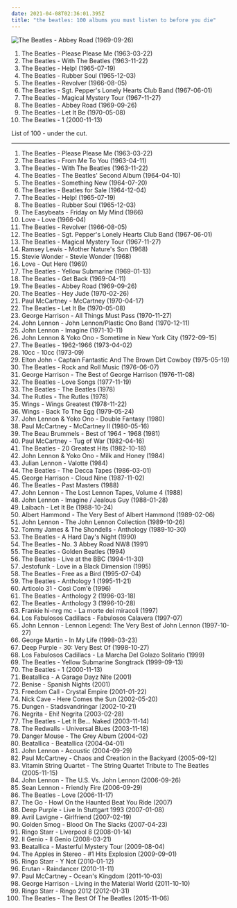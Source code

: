 ```yaml
---
date: 2021-04-08T02:36:01.395Z
title: "the beatles: 100 albums you must listen to before you die"
---
```

![The Beatles - Abbey Road (1969-09-26)](https://img.discogs.com/Z7CWHAcUvNh2EIwSCAo56cRf12s=/fit-in/460x414/filters:strip_icc():format(jpeg):mode_rgb():quality(90)/discogs-images/R-7767118-1448345509-9572.jpeg.jpg "The Beatles - Abbey Road (1969-09-26)")
<ol class="albums">
<li data-cover="http://coverartarchive.org/release/b60a2517-687f-414c-89fe-ad89a875ecd6/15628266907-500.jpg" data-tags="60s" role="button">The Beatles - Please Please Me (1963-03-22)</li>
<li data-cover="http://coverartarchive.org/release/c33e82e8-efba-49ae-83f3-adc3088985ff/4004452077-500.jpg" data-tags="60s, classic rock" role="button">The Beatles - With The Beatles (1963-11-22)</li>
<li data-cover="https://img.discogs.com/Z7CWHAcUvNh2EIwSCAo56cRf12s=/fit-in/460x414/filters:strip_icc():format(jpeg):mode_rgb():quality(90)/discogs-images/R-7767118-1448345509-9572.jpeg.jpg" data-tags="60s, classic rock, rock" role="button">The Beatles - Help! (1965-07-19)</li>
<li data-cover="http://coverartarchive.org/release/bab157e1-772c-3173-86eb-e7538732fec9/16741106966-500.jpg" data-tags="60s, classic rock" role="button">The Beatles - Rubber Soul (1965-12-03)</li>
<li data-cover="http://coverartarchive.org/release/c7f648e2-9c6d-32df-b5ee-ccab3e696a51/16250684845-500.jpg" data-tags="classic rock, 60s, rock" role="button">The Beatles - Revolver (1966-08-05)</li>
<li data-cover="http://coverartarchive.org/release/44b7cab1-0ce1-404e-9089-b458eb3fa530/1229779722-500.jpg" data-tags="classic rock, 60s, psychedelic" role="button">The Beatles - Sgt. Pepper's Lonely Hearts Club Band (1967-06-01)</li>
<li data-cover="http://coverartarchive.org/release/49094ab4-5eea-4535-a354-f8504e4a6c13/2703436826-500.jpg" data-tags="psychedelic, 60s, classic rock, rock" role="button">The Beatles - Magical Mystery Tour (1967-11-27)</li>
<li data-cover="https://img.discogs.com/Z7CWHAcUvNh2EIwSCAo56cRf12s=/fit-in/460x414/filters:strip_icc():format(jpeg):mode_rgb():quality(90)/discogs-images/R-7767118-1448345509-9572.jpeg.jpg" data-tags="classic rock, 60s, rock" role="button">The Beatles - Abbey Road (1969-09-26)</li>
<li data-cover="https://img.discogs.com/Z7CWHAcUvNh2EIwSCAo56cRf12s=/fit-in/460x414/filters:strip_icc():format(jpeg):mode_rgb():quality(90)/discogs-images/R-7767118-1448345509-9572.jpeg.jpg" data-tags="rock, classic rock" role="button">The Beatles - Let It Be (1970-05-08)</li>
<li data-cover="https://img.discogs.com/Z7CWHAcUvNh2EIwSCAo56cRf12s=/fit-in/460x414/filters:strip_icc():format(jpeg):mode_rgb():quality(90)/discogs-images/R-7767118-1448345509-9572.jpeg.jpg" data-tags="classic rock, 60s, rock" role="button">The Beatles - 1 (2000-11-13)</li>
</ol>
List of 100 - under the cut.
<!-- more -->

_________________

<ol class="albums">
<li data-cover="http://coverartarchive.org/release/b60a2517-687f-414c-89fe-ad89a875ecd6/15628266907-500.jpg" data-tags="60s" role="button">
The Beatles - Please Please Me (1963-03-22)
</li>
<li data-cover="http://coverartarchive.org/release/89fb70fd-44b3-4a59-b0e0-a4ca31afe805/16145928984-500.jpg" data-tags="classic rock" role="button">
The Beatles - From Me To You (1963-04-11)
</li>
<li data-cover="http://coverartarchive.org/release/c33e82e8-efba-49ae-83f3-adc3088985ff/4004452077-500.jpg" data-tags="60s, classic rock" role="button">
The Beatles - With The Beatles (1963-11-22)
</li>
<li data-cover="http://coverartarchive.org/release/0a05dfdc-b10b-46fe-99ad-50c3eae701ca/18710581837-500.jpg" data-tags="classic rock, the beatles, on vinyl" role="button">
The Beatles - The Beatles' Second Album (1964-04-10)
</li>
<li data-cover="http://coverartarchive.org/release/cb6f8798-d51e-4fa5-a4d1-2c0602bfe1b6/4681890780-500.jpg" data-tags="60s, beatles" role="button">
The Beatles - Something New (1964-07-20)
</li>
<li data-cover="http://coverartarchive.org/release/02e51dac-b0be-3de7-8465-02d0bcd409c3/20517903406-500.jpg" data-tags="60s, rock" role="button">
The Beatles - Beatles for Sale (1964-12-04)
</li>
<li data-cover="https://img.discogs.com/Z7CWHAcUvNh2EIwSCAo56cRf12s=/fit-in/460x414/filters:strip_icc():format(jpeg):mode_rgb():quality(90)/discogs-images/R-7767118-1448345509-9572.jpeg.jpg" data-tags="60s, classic rock, rock" role="button">
The Beatles - Help! (1965-07-19)
</li>
<li data-cover="http://coverartarchive.org/release/bab157e1-772c-3173-86eb-e7538732fec9/16741106966-500.jpg" data-tags="60s, classic rock" role="button">
The Beatles - Rubber Soul (1965-12-03)
</li>
<li data-cover="https://img.discogs.com/MG4zQYJohrZLveLfzk8f7C0DvGA=/fit-in/600x596/filters:strip_icc():format(jpeg):mode_rgb():quality(90)/discogs-images/R-5891387-1549371617-9485.jpeg.jpg" data-tags="classic rock, 60s, psychedelic, oldies, beat" role="button">
The Easybeats - Friday on My Mind (1966)
</li>
<li data-cover="http://coverartarchive.org/release/da103965-b7e7-4618-98f5-3b9599ecc388/13962026519-500.jpg" data-tags="60s, psychedelic, classic rock" role="button">
Love - Love (1966-04)
</li>
<li data-cover="http://coverartarchive.org/release/c7f648e2-9c6d-32df-b5ee-ccab3e696a51/16250684845-500.jpg" data-tags="classic rock, 60s, rock" role="button">
The Beatles - Revolver (1966-08-05)
</li>
<li data-cover="http://coverartarchive.org/release/44b7cab1-0ce1-404e-9089-b458eb3fa530/1229779722-500.jpg" data-tags="classic rock, 60s, psychedelic" role="button">
The Beatles - Sgt. Pepper's Lonely Hearts Club Band (1967-06-01)
</li>
<li data-cover="http://coverartarchive.org/release/49094ab4-5eea-4535-a354-f8504e4a6c13/2703436826-500.jpg" data-tags="psychedelic, 60s, classic rock, rock" role="button">
The Beatles - Magical Mystery Tour (1967-11-27)
</li>
<li data-cover="http://coverartarchive.org/release/1d5461d0-07c0-431a-b5b3-e7f8088642cd/18043607840-500.jpg" data-tags="soul, during the good times" role="button">
Ramsey Lewis - Mother Nature's Son (1968)
</li>
<li data-cover="https://img.discogs.com/Iui6jd8ETs5zz_516gpRpXGz4HY=/fit-in/400x410/filters:strip_icc():format(jpeg):mode_rgb():quality(90)/discogs-images/R-426987-1112125399.jpg.jpg" data-tags="stevie wonder, pop" role="button">
Stevie Wonder - Stevie Wonder (1968)
</li>
<li data-cover="http://coverartarchive.org/release/f33794dc-f641-4d0d-92ed-d4355d34566b/14561549809-500.jpg" data-tags="psychedelic, psychedelic rock" role="button">
Love - Out Here (1969)
</li>
<li data-cover="https://img.discogs.com/Z7CWHAcUvNh2EIwSCAo56cRf12s=/fit-in/460x414/filters:strip_icc():format(jpeg):mode_rgb():quality(90)/discogs-images/R-7767118-1448345509-9572.jpeg.jpg" data-tags="rock, 60s" role="button">
The Beatles - Yellow Submarine (1969-01-13)
</li>
<li data-cover="http://coverartarchive.org/release/4aa72f06-b2f9-4ad4-a4d2-ac21bc621f2f/4734563068-500.jpg" data-tags="beatles, the beatles, stonedbeat, unknown pleasure" role="button">
The Beatles - Get Back (1969-04-11)
</li>
<li data-cover="https://img.discogs.com/Z7CWHAcUvNh2EIwSCAo56cRf12s=/fit-in/460x414/filters:strip_icc():format(jpeg):mode_rgb():quality(90)/discogs-images/R-7767118-1448345509-9572.jpeg.jpg" data-tags="classic rock, 60s, rock" role="button">
The Beatles - Abbey Road (1969-09-26)
</li>
<li data-cover="http://coverartarchive.org/release/98392e46-ed13-38ce-af5f-0bc70db73587/2333519128-500.jpg" data-tags="the beatles, 60s, classic rock, beatles" role="button">
The Beatles - Hey Jude (1970-02-26)
</li>
<li data-cover="http://coverartarchive.org/release/4ac6885b-f733-3c0a-913b-b3202b56a80a/9495724756-500.jpg" data-tags="rock, classic rock" role="button">
Paul McCartney - McCartney (1970-04-17)
</li>
<li data-cover="https://img.discogs.com/Z7CWHAcUvNh2EIwSCAo56cRf12s=/fit-in/460x414/filters:strip_icc():format(jpeg):mode_rgb():quality(90)/discogs-images/R-7767118-1448345509-9572.jpeg.jpg" data-tags="rock, classic rock" role="button">
The Beatles - Let It Be (1970-05-08)
</li>
<li data-cover="http://coverartarchive.org/release/f953e75a-83b2-3e70-8454-40f546b04a52/8094800915-500.jpg" data-tags="classic rock, 70s" role="button">
George Harrison - All Things Must Pass (1970-11-27)
</li>
<li data-cover="http://coverartarchive.org/release/ddaba13b-de6a-3b07-a942-9ec1e0893426/13873308024-500.jpg" data-tags="70s, classic rock, rock" role="button">
John Lennon - John Lennon/Plastic Ono Band (1970-12-11)
</li>
<li data-cover="http://coverartarchive.org/release/dbeb851b-ad68-43ab-9706-7f1ecd2bf59d/21251802402-500.jpg" data-tags="classic rock, 70s, rock" role="button">
John Lennon - Imagine (1971-10-11)
</li>
<li data-cover="http://coverartarchive.org/release/cfbcac3d-b343-4e64-93d3-d9d83274d479/15764013872-500.jpg" data-tags="70s" role="button">
John Lennon & Yoko Ono - Sometime in New York City (1972-09-15)
</li>
<li data-cover="http://coverartarchive.org/release/1903f00b-5131-48ee-9f77-ecf1835a34bb/5582774603-500.jpg" data-tags="beatles, classic rock, 60s" role="button">
The Beatles - 1962-1966 (1973-04-02)
</li>
<li data-cover="http://coverartarchive.org/release/6c3574eb-eea2-453f-b1aa-f6d3ddd0f5ce/10857616801-500.jpg" data-tags="rock, eponymous" role="button">
10cc - 10cc (1973-09)
</li>
<li data-cover="http://coverartarchive.org/release/8ceab392-f96e-490d-a1b6-214ec63bad8e/11825207228-500.jpg" data-tags="pop, 70s" role="button">
Elton John - Captain Fantastic And The Brown Dirt Cowboy (1975-05-19)
</li>
<li data-cover="https://img.discogs.com/VKCZykb452xcrkLXPwONmKrZOAw=/fit-in/600x485/filters:strip_icc():format(jpeg):mode_rgb():quality(90)/discogs-images/R-6883654-1428800908-9363.jpeg.jpg" data-tags="classic rock, rock n roll" role="button">
The Beatles - Rock and Roll Music (1976-06-07)
</li>
<li data-cover="https://img.discogs.com/iIKo5OW8lNAUNYIVv-bA_8-3p0o=/fit-in/300x300/filters:strip_icc():format(jpeg):mode_rgb():quality(90)/discogs-images/R-2490562-1286894295.jpeg.jpg" data-tags="classic rock, 70s, rock" role="button">
George Harrison - The Best of George Harrison (1976-11-08)
</li>
<li data-cover="http://coverartarchive.org/release/b502effe-ef3d-4503-b858-59825cdf9f8d/18232281453-500.jpg" data-tags="love songs, the beatles" role="button">
The Beatles - Love Songs (1977-11-19)
</li>
<li data-cover="http://coverartarchive.org/release/e5ef6cd9-d078-4435-b005-2f4ee6d44d61/1507872034-500.jpg" data-tags="rock" role="button">
The Beatles - The Beatles (1978)
</li>
<li data-cover="https://img.discogs.com/_Y-d56JUMvZJgxDuftfr0y4SsMU=/fit-in/596x600/filters:strip_icc():format(jpeg):mode_rgb():quality(90)/discogs-images/R-450570-1172752373.jpeg.jpg" data-tags="british" role="button">
The Rutles - The Rutles (1978)
</li>
<li data-cover="https://img.discogs.com/ZG6rW7Heod8iMzIOYtFFzQeEVCw=/fit-in/600x605/filters:strip_icc():format(jpeg):mode_rgb():quality(90)/discogs-images/R-2213974-1270230018.jpeg.jpg" data-tags="classic rock" role="button">
Wings - Wings Greatest (1978-11-22)
</li>
<li data-cover="http://coverartarchive.org/release/033c706a-5ca7-3696-9b90-3217bd9eea87/4253581931-500.jpg" data-tags="70s" role="button">
Wings - Back To The Egg (1979-05-24)
</li>
<li data-cover="https://img.discogs.com/hANaaUxlgo2jSZtEmuw_U5evn_Q=/fit-in/320x320/filters:strip_icc():format(jpeg):mode_rgb():quality(90)/discogs-images/R-1212294-1201094700.jpeg.jpg" data-tags="pop" role="button">
John Lennon & Yoko Ono - Double Fantasy (1980)
</li>
<li data-cover="https://img.discogs.com/srxsCKSE5Rrks1VZKsZtPBWn1wk=/fit-in/600x717/filters:strip_icc():format(jpeg):mode_rgb():quality(90)/discogs-images/R-2931618-1504401651-6870.jpeg.jpg" data-tags="rock, 80s, experimental" role="button">
Paul McCartney - McCartney II (1980-05-16)
</li>
<li data-cover="http://coverartarchive.org/release/c52513fb-f3e4-4262-983f-fffe757c1a83/15998941428-500.jpg" data-tags="60s" role="button">
The Beau Brummels - Best of 1964 - 1968 (1981)
</li>
<li data-cover="https://img.discogs.com/hXA607fPEc-lnWtdwzn66ksddaI=/fit-in/500x482/filters:strip_icc():format(jpeg):mode_rgb():quality(90)/discogs-images/R-3264440-1322974170.jpeg.jpg" data-tags="80s, soft rock" role="button">
Paul McCartney - Tug of War (1982-04-16)
</li>
<li data-cover="http://coverartarchive.org/release/4a55b15a-4a17-42f8-a1a7-3abc039fd33e/1335927511-500.jpg" data-tags="pop, rock, 80s" role="button">
The Beatles - 20 Greatest Hits (1982-10-18)
</li>
<li data-cover="http://coverartarchive.org/release/684b7379-d402-4443-ac13-ab951d3382dc/15397114402-500.jpg" data-tags="classic rock, rock" role="button">
John Lennon & Yoko Ono - Milk and Honey (1984)
</li>
<li data-cover="http://coverartarchive.org/release/9554aba4-85fd-42eb-a4df-fe9ebc71ebfb/4682090790-500.jpg" data-tags="beatles, the beatles" role="button">
Julian Lennon - Valotte (1984)
</li>
<li data-cover="http://coverartarchive.org/release/8dca0d25-cce8-4366-93af-14262426054f/9053370792-500.jpg" data-tags="beatles" role="button">
The Beatles - The Decca Tapes (1986-03-01)
</li>
<li data-cover="http://coverartarchive.org/release/94a55bb4-abb2-4d8c-8646-a06c56cd5a2c/9460984577-500.jpg" data-tags="classic rock, rock" role="button">
George Harrison - Cloud Nine (1987-11-02)
</li>
<li data-cover="http://coverartarchive.org/release/b5885b2d-afae-47b1-945e-6e1869590974/2703435976-500.jpg" data-tags="rock" role="button">
The Beatles - Past Masters (1988)
</li>
<li data-cover="http://coverartarchive.org/release/25e25312-e664-476c-8bad-7918b8475972/13161005976-500.jpg" data-tags="classic rock, rock, british, singer-songwriter, political, the beatles, gin" role="button">
John Lennon - The Lost Lennon Tapes, Volume 4 (1988)
</li>
<li data-cover="https://img.discogs.com/DL09XKEp9Y3PVmBIU2BRHAK7_9c=/fit-in/600x600/filters:strip_icc():format(jpeg):mode_rgb():quality(90)/discogs-images/R-4319505-1469456602-9863.jpeg.jpg" data-tags="classic rock, british, singer-songwriter, beatles" role="button">
John Lennon - Imagine / Jealous Guy (1988-01-28)
</li>
<li data-cover="http://coverartarchive.org/release/e6604008-c088-3091-ae2e-a9a15e7cc327/21251538374-500.jpg" data-tags="industrial, martial industrial" role="button">
Laibach - Let It Be (1988-10-24)
</li>
<li data-cover="http://coverartarchive.org/release/094f5e75-f8fb-381e-b1c9-9abe4d218d5d/15299622369-500.jpg" data-tags="my favorites" role="button">
Albert Hammond - The Very Best of Albert Hammond (1989-02-06)
</li>
<li data-cover="https://img.discogs.com/Guc6YdVIkfL8fdt6Slzgvvv7KNo=/fit-in/600x600/filters:strip_icc():format(jpeg):mode_rgb():quality(90)/discogs-images/R-4304458-1436317961-7677.jpeg.jpg" data-tags="rock" role="button">
John Lennon - The John Lennon Collection (1989-10-26)
</li>
<li data-cover="https://img.discogs.com/CGTGVPWzMWhNqHtKaYRUVpMQMl4=/fit-in/299x300/filters:strip_icc():format(jpeg):mode_rgb():quality(90)/discogs-images/R-2174539-1268014364.jpeg.jpg" data-tags="60s, oldies" role="button">
Tommy James & The Shondells - Anthology (1989-10-30)
</li>
<li data-cover="https://img.discogs.com/Z7CWHAcUvNh2EIwSCAo56cRf12s=/fit-in/460x414/filters:strip_icc():format(jpeg):mode_rgb():quality(90)/discogs-images/R-7767118-1448345509-9572.jpeg.jpg" data-tags="60s" role="button">
The Beatles - A Hard Day's Night (1990)
</li>
<li data-cover="https://img.discogs.com/Z7CWHAcUvNh2EIwSCAo56cRf12s=/fit-in/460x414/filters:strip_icc():format(jpeg):mode_rgb():quality(90)/discogs-images/R-7767118-1448345509-9572.jpeg.jpg" data-tags="the beatles" role="button">
The Beatles - No. 3 Abbey Road NW8 (1991)
</li>
<li data-cover="http://coverartarchive.org/release/79d8e517-2f2f-42f9-a52f-f7538a8654ae/20231494615-500.jpg" data-tags="classic rock, beatles, the beatles, stonedbeat, work it, essehof, fridabeatles" role="button">
The Beatles - Golden Beatles (1994)
</li>
<li data-cover="http://coverartarchive.org/release/68444a87-8728-4d15-83a9-ba381829681b/4760159562-500.jpg" data-tags="rock, 60s, classic rock, british, beatles" role="button">
The Beatles - Live at the BBC (1994-11-30)
</li>
<li data-cover="http://coverartarchive.org/release/6974270c-ef73-4c2c-8704-20140e89d341/7263999846-500.jpg" data-tags="funk, jazz-funk" role="button">
Jestofunk - Love in a Black Dimension (1995)
</li>
<li data-cover="https://img.discogs.com/Z7CWHAcUvNh2EIwSCAo56cRf12s=/fit-in/460x414/filters:strip_icc():format(jpeg):mode_rgb():quality(90)/discogs-images/R-7767118-1448345509-9572.jpeg.jpg" data-tags="the beatles" role="button">
The Beatles - Free as a Bird (1995-07-04)
</li>
<li data-cover="http://coverartarchive.org/release/93920277-bb3f-4944-a33a-b4a48ee3f7e6/12052993672-500.jpg" data-tags="classic rock, 60s, beatles" role="button">
The Beatles - Anthology 1 (1995-11-21)
</li>
<li data-cover="http://coverartarchive.org/release/be5aa3a4-18f0-4335-8d31-4d53baadd7ce/17080035248-500.jpg" data-tags="rock, soul, acoustic, funk, groovy, jecks" role="button">
Articolo 31 - Così Com'è (1996)
</li>
<li data-cover="http://coverartarchive.org/release/4991df87-15a6-33e8-9718-c17c7282d8de/10354133181-500.jpg" data-tags="classic rock, rock, 60s" role="button">
The Beatles - Anthology 2 (1996-03-18)
</li>
<li data-cover="http://coverartarchive.org/release/50893966-1a48-3500-8d35-d96d1109a39f/11784595282-500.jpg" data-tags="classic rock, british" role="button">
The Beatles - Anthology 3 (1996-10-28)
</li>
<li data-cover="http://coverartarchive.org/release/094da86c-017e-407d-a248-23abcaeca205/7167364978-500.jpg" data-tags="90s" role="button">
Frankie hi-nrg mc - La morte dei miracoli (1997)
</li>
<li data-cover="http://coverartarchive.org/release/72767d4c-f290-32a0-b8dd-432b06f37d57/19881793323-500.jpg" data-tags="latin, ska" role="button">
Los Fabulosos Cadillacs - Fabulosos Calavera (1997-07)
</li>
<li data-cover="http://coverartarchive.org/release/8852c9ed-af4a-31de-b77c-7e56364acd3b/11750233111-500.jpg" data-tags="john lennon, classic rock" role="button">
John Lennon - Lennon Legend: The Very Best of John Lennon (1997-10-27)
</li>
<li data-cover="https://img.discogs.com/UNEybySINyvkbZIb7EQVuFd_Cj0=/fit-in/600x599/filters:strip_icc():format(jpeg):mode_rgb():quality(90)/discogs-images/R-1300784-1450511885-2678.jpeg.jpg" data-tags="classic rock, the beatles" role="button">
George Martin - In My Life (1998-03-23)
</li>
<li data-cover="https://img.discogs.com/4cLrRtJRN_lbvAoEKln8f-AmfhM=/fit-in/600x600/filters:strip_icc():format(jpeg):mode_rgb():quality(90)/discogs-images/R-13211906-1550027996-1166.jpeg.jpg" data-tags="hard rock, rock, compilation" role="button">
Deep Purple - 30: Very Best Of (1998-10-27)
</li>
<li data-cover="https://img.discogs.com/wZYD51J02jyFXL_o81LwANemXBM=/fit-in/600x597/filters:strip_icc():format(jpeg):mode_rgb():quality(90)/discogs-images/R-6078145-1410483722-5361.jpeg.jpg" data-tags="rock" role="button">
Los Fabulosos Cadillacs - La Marcha Del Golazo Solitario (1999)
</li>
<li data-cover="http://coverartarchive.org/release/6321cac5-24b7-49db-b342-51c7bea0a823/4397558371-500.jpg" data-tags="classic rock, rock, the beatles" role="button">
The Beatles - Yellow Submarine Songtrack (1999-09-13)
</li>
<li data-cover="https://img.discogs.com/Z7CWHAcUvNh2EIwSCAo56cRf12s=/fit-in/460x414/filters:strip_icc():format(jpeg):mode_rgb():quality(90)/discogs-images/R-7767118-1448345509-9572.jpeg.jpg" data-tags="classic rock, 60s, rock" role="button">
The Beatles - 1 (2000-11-13)
</li>
<li data-cover="http://coverartarchive.org/release/65d470f6-40e9-476a-b4eb-84f90c09823d/1935734488-500.jpg" data-tags="heavy metal, parody" role="button">
Beatallica - A Garage Dayz Nite (2001)
</li>
<li data-cover="http://coverartarchive.org/release/a5484967-84c9-4b9b-b05f-27351020b61e/17935928343-500.jpg" data-tags="the beatles, benise" role="button">
Benise - Spanish Nights (2001)
</li>
<li data-cover="http://coverartarchive.org/release/6cb84d28-d9a0-4b38-b38e-9f478d90242b/16655902889-500.jpg" data-tags="power metal" role="button">
Freedom Call - Crystal Empire (2001-01-22)
</li>
<li data-cover="http://coverartarchive.org/release/163efc1f-64e1-47ce-8bf1-b64a2d281d22/13677088030-500.jpg" data-tags="cover, the beatles, nick cave" role="button">
Nick Cave - Here Comes the Sun (2002-05-20)
</li>
<li data-cover="https://img.discogs.com/swRhBbRUEtCyCX0pNSPw07Xe3v4=/fit-in/600x591/filters:strip_icc():format(jpeg):mode_rgb():quality(90)/discogs-images/R-544680-1574204290-9076.jpeg.jpg" data-tags="dungen" role="button">
Dungen - Stadsvandringar (2002-10-21)
</li>
<li data-cover="https://img.discogs.com/ERX15O6_h3-hww4_qWf3QzM-bGA=/fit-in/600x591/filters:strip_icc():format(jpeg):mode_rgb():quality(90)/discogs-images/R-2832864-1550871618-3583.jpeg.jpg" data-tags="rock, italian" role="button">
Negrita - Ehi! Negrita (2003-02-28)
</li>
<li data-cover="http://coverartarchive.org/release/d370e57c-8c30-4828-8f83-5d98ea994145/2796177642-500.jpg" data-tags="classic rock, rock" role="button">
The Beatles - Let It Be... Naked (2003-11-14)
</li>
<li data-cover="http://coverartarchive.org/release/7d718271-b2ba-4b63-b962-868045449717/18753417254-500.jpg" data-tags="rock, alternative, the beatles, bob dylan, rolling stones, own it, the devil and the deep blue sea, just another folk singer, the way you look, chaser ii, fodasticos, band records, the merch grrls, teh typos" role="button">
The Redwalls - Universal Blues (2003-11-18)
</li>
<li data-cover="http://coverartarchive.org/release/0c34b423-f28f-4f00-8e10-01aedde37fb0/3126512797-500.jpg" data-tags="mashup" role="button">
Danger Mouse - The Grey Album (2004-02)
</li>
<li data-cover="http://coverartarchive.org/release/e5d9ac9c-9b99-46af-8679-9a005d4ba2a1/1935751672-500.jpg" data-tags="heavy metal" role="button">
Beatallica - Beatallica (2004-04-01)
</li>
<li data-cover="http://coverartarchive.org/release/5bb767b7-6973-4e14-a976-02122f21b1da/6045290014-500.jpg" data-tags="classic rock, acoustic, singer-songwriter, rock" role="button">
John Lennon - Acoustic (2004-09-29)
</li>
<li data-cover="https://img.discogs.com/NRJjEBPolQOB0FAThgshHsBaIhs=/fit-in/600x525/filters:strip_icc():format(jpeg):mode_rgb():quality(90)/discogs-images/R-749930-1578484299-3370.jpeg.jpg" data-tags="classic rock, rock, 00s" role="button">
Paul McCartney - Chaos and Creation in the Backyard (2005-09-12)
</li>
<li data-cover="http://coverartarchive.org/release/c90ae881-77b4-455b-9601-c5989c87da25/2592949210-500.jpg" data-tags="cover, the beatles, beatles cover, beatles covers, the beatles cover, stings, beatles cover song, beatles cover songs, the beatles cover song, the beatles cover songs, the beatles covers" role="button">
Vitamin String Quartet - The String Quartet Tribute to The Beatles (2005-11-15)
</li>
<li data-cover="https://img.discogs.com/Guc6YdVIkfL8fdt6Slzgvvv7KNo=/fit-in/600x600/filters:strip_icc():format(jpeg):mode_rgb():quality(90)/discogs-images/R-4304458-1436317961-7677.jpeg.jpg" data-tags="compilation" role="button">
John Lennon - The U.S. Vs. John Lennon (2006-09-26)
</li>
<li data-cover="http://coverartarchive.org/release/15b27147-3460-4cc2-992d-e4cdad2b3f4a/13608817751-500.jpg" data-tags="indie, rock" role="button">
Sean Lennon - Friendly Fire (2006-09-29)
</li>
<li data-cover="https://img.discogs.com/sQwFlK6c-QK2jZKxw047V7VIlk0=/fit-in/600x879/filters:strip_icc():format(jpeg):mode_rgb():quality(90)/discogs-images/R-11491229-1517276652-2327.jpeg.jpg" data-tags="classic rock" role="button">
The Beatles - Love (2006-11-17)
</li>
<li data-cover="http://coverartarchive.org/release/68d1bea5-e038-4884-8e95-25216b239060/2193587578-500.jpg" data-tags="rock, alternative" role="button">
The Go - Howl On the Haunted Beat You Ride (2007)
</li>
<li data-cover="http://coverartarchive.org/release/6aca0918-bcf8-448c-abb8-b6bbbf15b3fd/20477961208-500.jpg" data-tags="hard rock" role="button">
Deep Purple - Live In Stuttgart 1993 (2007-01-08)
</li>
<li data-cover="https://img.discogs.com/ztccbjTZowAxLXbCIw8x3DcA_Uw=/fit-in/324x324/filters:strip_icc():format(jpeg):mode_rgb():quality(90)/discogs-images/R-486733-1176762711.jpeg.jpg" data-tags="pop, avril lavigne, rock, pop rock" role="button">
Avril Lavigne - Girlfriend (2007-02-19)
</li>
<li data-cover="https://img.discogs.com/K4ek2XiRBFYixmBbHeNbOHYLdwI=/fit-in/600x592/filters:strip_icc():format(jpeg):mode_rgb():quality(90)/discogs-images/R-2517808-1303127807.jpeg.jpg" data-tags="indie, alt-country, the beatles, wilco, check out more, valtcountry, vjayhawks, band records" role="button">
Golden Smog - Blood On The Slacks (2007-04-23)
</li>
<li data-cover="http://coverartarchive.org/release/2096f01c-1e18-4067-954c-dd438446edcb/18858550074-500.jpg" data-tags="rock, ringo starr" role="button">
Ringo Starr - Liverpool 8 (2008-01-14)
</li>
<li data-cover="http://coverartarchive.org/release/c63950ef-39ec-498f-82e2-8c2eeb139619/21211516680-500.jpg" data-tags="jazz, pop, rock, soul, instrumental, acoustic, funk, retro, funky, groovy, italian, jecks, elettro-pop" role="button">
Il Genio - Il Genio (2008-03-21)
</li>
<li data-cover="http://coverartarchive.org/release/12f954b9-ae94-4ed3-9d29-9296e74a7afb/1795854551-500.jpg" data-tags="heavy metal, metal, cover, mashup, remix, mash-up, bastard pop, the beatles, parody, bootleg, 2000s, sample, joke" role="button">
Beatallica - Masterful Mystery Tour (2009-08-04)
</li>
<li data-cover="https://img.discogs.com/XO55JujioAiLMxPk04cf_7A5tJo=/fit-in/500x500/filters:strip_icc():format(jpeg):mode_rgb():quality(90)/discogs-images/R-3288062-1480167899-8858.jpeg.jpg" data-tags="indie, rock, alternative, alternative rock, indie rock, elephant 6, the beatles, elliott smith, the byrds, stormy weather, eight miles high, jesus etc, starcleaner, band records, chaser iii, friday night bands, sopranistasa" role="button">
The Apples in Stereo - #1 Hits Explosion (2009-09-01)
</li>
<li data-cover="http://coverartarchive.org/release/a3f907d2-b635-4cd7-9c67-ab54575fbfe8/10373105382-500.jpg" data-tags="classic rock, ringo starr" role="button">
Ringo Starr - Y Not (2010-01-12)
</li>
<li data-cover="http://coverartarchive.org/release/50baa1ac-4aaa-46a2-b099-66ca92a1db31/6980894439-500.jpg" data-tags="fantasy, medieval, pop, hipster, art pop, hino, gothic metal, symphonic metal, power metal, meme, satanic pop, poptron, gothic rock, not gothic, not experimental, amatue, japanese, emo, epic, poetry, comedy, anime, j-pop, post-revolutionary pop song, visual kei, lolicore, totec radio, achingly intelligent, homosexual intifada, virally yours, horny voice, very intelligent lyrics, folklore intellectuel, not darkwave, misunderstood geniuses, gothic, dark, ethereal, humour, horny, gothic pop, 4chan, youtube, evil, art, dark pop, utter brilliance, criminally underrated, satanic metal, sexy vocalists, not metal, not goth, pink floyd, celtic, bard, dream folk, pseudogoth" role="button">
Erutan - Raindancer (2010-11-11)
</li>
<li data-cover="http://coverartarchive.org/release/68ee658a-fe27-47ea-8f01-583e13bc2d99/9495772397-500.jpg" data-tags="classical, ballet, oldies, contemporary classical, the beatles, relax, buy it, 21st century classical" role="button">
Paul McCartney - Ocean's Kingdom (2011-10-03)
</li>
<li data-cover="http://coverartarchive.org/release/e0b20aa8-206f-4ebd-8553-329b37848ab2/8320859136-500.jpg" data-tags="70s, george harrison, classic rock" role="button">
George Harrison - Living in the Material World (2011-10-10)
</li>
<li data-cover="http://coverartarchive.org/release/badefc03-9bc5-4e51-ba80-a25c563ae72e/10373115681-500.jpg" data-tags="rock, british, pop rock, the beatles" role="button">
Ringo Starr - Ringo 2012 (2012-01-31)
</li>
<li data-cover="https://img.discogs.com/Z7CWHAcUvNh2EIwSCAo56cRf12s=/fit-in/460x414/filters:strip_icc():format(jpeg):mode_rgb():quality(90)/discogs-images/R-7767118-1448345509-9572.jpeg.jpg" data-tags="classic rock, beatles" role="button">
The Beatles - The Best Of The Beatles (2015-11-06)
</li>
</ol>